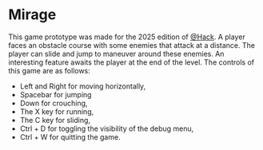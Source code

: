 # Mirage
This game prototype was made for the 2025 edition of <a href='https://athackctf.com/' target="new">@Hack</a>. A player faces an obstacle course with some enemies that attack at a distance. The player can slide and jump to maneuver around these enemies. An interesting feature awaits the player at the end of the level. The controls of this game are as follows:
 - Left and Right for moving horizontally,
 - Spacebar for jumping
 - Down for crouching,
 - The X key for running,
 - The C key for sliding,
 - Ctrl + D for toggling the visibility of the debug menu,
 - Ctrl + W for quitting the game.
